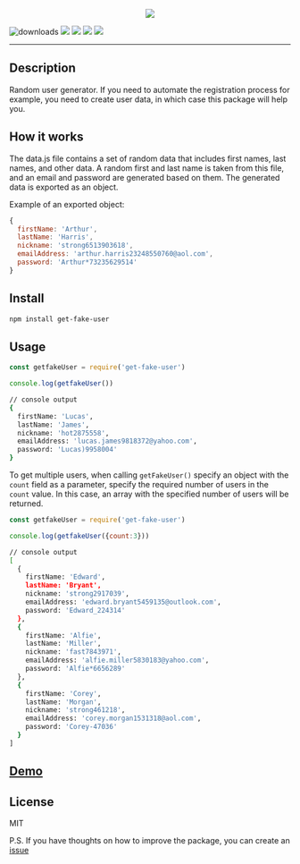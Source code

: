 <p align="center">
 <img src="https://user-images.githubusercontent.com/38065632/187552707-895d9211-0a38-4ad7-817c-9fd3c6c556ec.png">
</p>

![downloads](https://img.shields.io/npm/dt/get-fake-user) ![](https://img.shields.io/npm/v/get-fake-user) ![](https://img.shields.io/npm/l/get-fake-user) ![](https://img.shields.io/github/last-commit/dzmitry-duboyski/get-fake-user) ![](https://img.shields.io/github/stars/dzmitry-duboyski/get-fake-user?style=social)

---
## Description
Random user generator.
If you need to automate the registration process for example, you need to create user data, in which case this package will help you.

## How it works
The data.js file contains a set of random data that includes first names, last names, and other data. A random first and last name is taken from this file, and an email and password are generated based on them. The generated data is exported as an object.

Example of an exported object: 
```javascript
{
  firstName: 'Arthur',
  lastName: 'Harris',
  nickname: 'strong6513903618',
  emailAddress: 'arthur.harris23248550760@aol.com',
  password: 'Arthur*73235629514'
}
```

## Install

```sh
npm install get-fake-user
```

## Usage

```javascript
const getfakeUser = require('get-fake-user')

console.log(getfakeUser())
```
```sh
// console output
{
  firstName: 'Lucas',
  lastName: 'James',
  nickname: 'hot2875558',
  emailAddress: 'lucas.james9818372@yahoo.com',
  password: 'Lucas)9958004'
}
```

To get multiple users, when calling `getFakeUser()` specify an object with the `count` field as a parameter, specify the required number of users in the `count` value. In this case, an array with the specified number of users will be returned.

```javascript
const getfakeUser = require('get-fake-user')

console.log(getfakeUser({count:3}))
```

```sh
// console output
[
  {
    firstName: 'Edward',
    lastName: 'Bryant',
    nickname: 'strong2917039',
    emailAddress: 'edward.bryant5459135@outlook.com',
    password: 'Edward_224314'
  },
  {
    firstName: 'Alfie',
    lastName: 'Miller',
    nickname: 'fast7843971',
    emailAddress: 'alfie.miller5830183@yahoo.com',
    password: 'Alfie*6656289'
  },
  {
    firstName: 'Corey',
    lastName: 'Morgan',
    nickname: 'strong461218',
    emailAddress: 'corey.morgan1531318@aol.com',
    password: 'Corey-47036'
  }
]
```


## [Demo](https://replit.com/@dzmitry-duboysk/Demo-get-fake-user?v=1)

## License

MIT

P.S. If you have thoughts on how to improve the package, you can create an [issue](https://github.com/dzmitry-duboyski/get-fake-user/issues)

